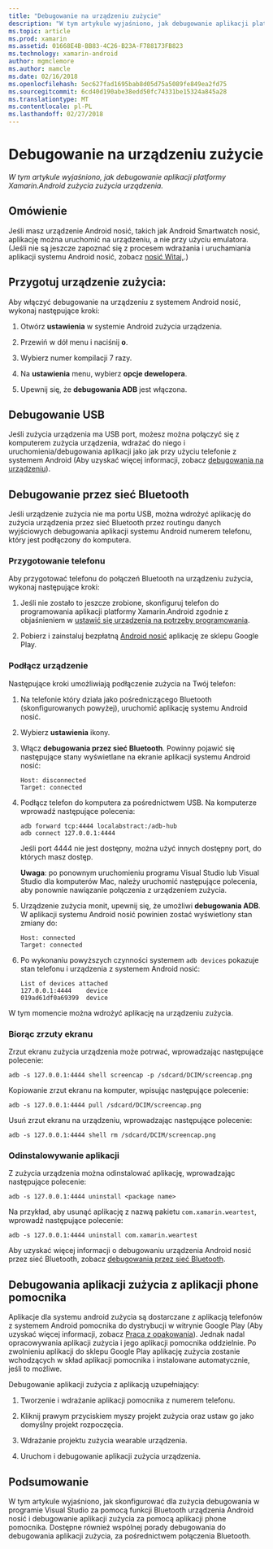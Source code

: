 ```yaml
---
title: "Debugowanie na urządzeniu zużycie"
description: "W tym artykule wyjaśniono, jak debugowanie aplikacji platformy Xamarin.Android zużycia zużycia urządzenia."
ms.topic: article
ms.prod: xamarin
ms.assetid: 01668E4B-BB83-4C26-B23A-F788173FB823
ms.technology: xamarin-android
author: mgmclemore
ms.author: mamcle
ms.date: 02/16/2018
ms.openlocfilehash: 5ec627fad1695bab8d05d75a5089fe849ea2fd75
ms.sourcegitcommit: 6cd40d190abe38edd50fc74331be15324a845a28
ms.translationtype: MT
ms.contentlocale: pl-PL
ms.lasthandoff: 02/27/2018
---
```

# <a name="debug-on-a-wear-device"></a>Debugowanie na urządzeniu zużycie

_W tym artykule wyjaśniono, jak debugowanie aplikacji platformy Xamarin.Android zużycia zużycia urządzenia._


## <a name="overview"></a>Omówienie

Jeśli masz urządzenie Android nosić, takich jak Android Smartwatch nosić, aplikację można uruchomić na urządzeniu, a nie przy użyciu emulatora. (Jeśli nie są jeszcze zapoznać się z procesem wdrażania i uruchamiania aplikacji systemu Android nosić, zobacz [nosić Witaj,](~/android/wear/get-started/hello-wear.md).)

## <a name="prepare-the-wear-device"></a>Przygotuj urządzenie zużycia:

Aby włączyć debugowanie na urządzeniu z systemem Android nosić, wykonaj następujące kroki:

1.  Otwórz **ustawienia** w systemie Android zużycia urządzenia.

2.  Przewiń w dół menu i naciśnij **o**.

3.  Wybierz numer kompilacji 7 razy.

4.  Na **ustawienia** menu, wybierz **opcje dewelopera**.

5.  Upewnij się, że **debugowania ADB** jest włączona.


## <a name="debugging-over-usb"></a>Debugowanie USB

Jeśli zużycia urządzenia ma USB port, możesz można połączyć się z komputerem zużycia urządzenia, wdrażać do niego i uruchomienia/debugowania aplikacji jako jak przy użyciu telefonie z systemem Android (Aby uzyskać więcej informacji, zobacz [debugowania na urządzeniu](~/android/deploy-test/debugging/debug-on-device.md)).


## <a name="debugging-over-bluetooth"></a>Debugowanie przez sieć Bluetooth

Jeśli urządzenie zużycia nie ma portu USB, można wdrożyć aplikację do zużycia urządzenia przez sieć Bluetooth przez routingu danych wyjściowych debugowania aplikacji systemu Android numerem telefonu, który jest podłączony do komputera. 

### <a name="prepare-your-phone"></a>Przygotowanie telefonu

Aby przygotować telefonu do połączeń Bluetooth na urządzeniu zużycia, wykonaj następujące kroki: 

1.  Jeśli nie zostało to jeszcze zrobione, skonfiguruj telefon do programowania aplikacji platformy Xamarin.Android zgodnie z objaśnieniem w [ustawić się urządzenia na potrzeby programowania](~/android/get-started/installation/set-up-device-for-development.md).

2.  Pobierz i zainstaluj bezpłatną [Android nosić](https://play.google.com/store/apps/details?id=com.google.android.wearable.app) aplikację ze sklepu Google Play.

### <a name="connect-the-device"></a>Podłącz urządzenie

Następujące kroki umożliwiają podłączenie zużycia na Twój telefon:

1.  Na telefonie który działa jako pośredniczącego Bluetooth (skonfigurowanych powyżej), uruchomić aplikację systemu Android nosić. 

2.  Wybierz **ustawienia** ikony.

3.  Włącz **debugowania przez sieć Bluetooth**. Powinny pojawić się następujące stany wyświetlane na ekranie aplikacji systemu Android nosić:

        Host: disconnected
        Target: connected

4.  Podłącz telefon do komputera za pośrednictwem USB. Na komputerze wprowadź następujące polecenia:

    ```shell
    adb forward tcp:4444 localabstract:/adb-hub
    adb connect 127.0.0.1:4444
    ```

    Jeśli port 4444 nie jest dostępny, można użyć innych dostępny port, do których masz dostęp. 

    **Uwaga**: po ponownym uruchomieniu programu Visual Studio lub Visual Studio dla komputerów Mac, należy uruchomić następujące polecenia, aby ponownie nawiązanie połączenia z urządzeniem zużycia.

5.  Urządzenie zużycia monit, upewnij się, że umożliwi **debugowania ADB**. W aplikacji systemu Android nosić powinien zostać wyświetlony stan zmiany do:

        Host: connected
        Target: connected

6.  Po wykonaniu powyższych czynności systemem `adb devices` pokazuje stan telefonu i urządzenia z systemem Android nosić:

        List of devices attached
        127.0.0.1:4444    device
        019ad61df0a69399  device

W tym momencie można wdrożyć aplikację na urządzeniu zużycia.

<a name="screenshots"/>

### <a name="taking-screenshots"></a>Biorąc zrzuty ekranu

Zrzut ekranu zużycia urządzenia może potrwać, wprowadzając następujące polecenie: 

```shell
adb -s 127.0.0.1:4444 shell screencap -p /sdcard/DCIM/screencap.png
```

Kopiowanie zrzut ekranu na komputer, wpisując następujące polecenie:

```shell
adb -s 127.0.0.1:4444 pull /sdcard/DCIM/screencap.png
```

Usuń zrzut ekranu na urządzeniu, wprowadzając następujące polecenie:

```shell
adb -s 127.0.0.1:4444 shell rm /sdcard/DCIM/screencap.png
```


### <a name="uninstalling-an-app"></a>Odinstalowywanie aplikacji

Z zużycia urządzenia można odinstalować aplikację, wprowadzając następujące polecenie:

```shell
adb -s 127.0.0.1:4444 uninstall <package name>
```

Na przykład, aby usunąć aplikację z nazwą pakietu `com.xamarin.weartest`, wprowadź następujące polecenie:

```shell
adb -s 127.0.0.1:4444 uninstall com.xamarin.weartest
```

Aby uzyskać więcej informacji o debugowaniu urządzenia Android nosić przez sieć Bluetooth, zobacz [debugowania przez sieć Bluetooth](https://developer.android.com/training/wearables/apps/bt-debugging.html).


## <a name="debugging-a-wear-app-with-a-companion-phone-app"></a>Debugowania aplikacji zużycia z aplikacji phone pomocnika

Aplikacje dla systemu android zużycia są dostarczane z aplikacją telefonów z systemem Android pomocnika do dystrybucji w witrynie Google Play (Aby uzyskać więcej informacji, zobacz [Praca z opakowania](~/android/wear/deploy-test/packaging.md)). Jednak nadal opracowywania aplikacji zużycia i jego aplikacji pomocnika oddzielnie. Po zwolnieniu aplikacji do sklepu Google Play aplikację zużycia zostanie wchodzących w skład aplikacji pomocnika i instalowane automatycznie, jeśli to możliwe.

Debugowanie aplikacji zużycia z aplikacją uzupełniający: 

1.  Tworzenie i wdrażanie aplikacji pomocnika z numerem telefonu.

2.  Kliknij prawym przyciskiem myszy projekt zużycia oraz ustaw go jako domyślny projekt rozpoczęcia.

3.  Wdrażanie projektu zużycia wearable urządzenia.

4.  Uruchom i debugowanie aplikacji zużycia urządzenia.

 
## <a name="summary"></a>Podsumowanie

W tym artykule wyjaśniono, jak skonfigurować dla zużycia debugowania w programie Visual Studio za pomocą funkcji Bluetooth urządzenia Android nosić i debugowanie aplikacji zużycia za pomocą aplikacji phone pomocnika. Dostępne również wspólnej porady debugowania do debugowania aplikacji zużycia, za pośrednictwem połączenia Bluetooth.
